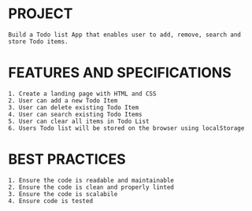# PROJECT

    Build a Todo list App that enables user to add, remove, search and store Todo items.

# FEATURES AND SPECIFICATIONS

    1. Create a landing page with HTML and CSS
    2. User can add a new Todo Item
    3. User can delete existing Todo Item
    4. User can search existing Todo Items
    5. User can clear all items in Todo List
    6. Users Todo list will be stored on the browser using localStorage

# BEST PRACTICES

    1. Ensure the code is readable and maintainable
    2. Ensure the code is clean and properly linted
    3. Ensure the code is scalabile
    4. Ensure code is tested
